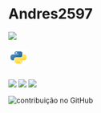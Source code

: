 # Andres2597

<a href="https://github.com/Andres2597">
  <img height="180em" src="https://github-readme-stats-eight-theta.vercel.app/api?username=Andres2597&show_icons=true&theme=dark&include_all_commits=true&count_private=true"/>
</a>

<div style="display: inline_block"><br>
  <img align="center" alt="Python" height="30" width="40" src="https://raw.githubusercontent.com/devicons/devicon/master/icons/python/python-original.svg">
</div>

##

<div> 
  <a href="https://instagram.com/imdandres.edoca" target="_blank"><img src="https://img.shields.io/badge/-Instagram-%23E4405F?style=for-the-badge&logo=instagram&logoColor=white" target="_blank"></a>
  <a href="https://discord.com/channels/@me" target="_blank"><img src="https://img.shields.io/badge/Discord-7289DA?style=for-the-badge&logo=discord&logoColor=white" target="_blank"></a> 
  <a href="mailto:andreseduardo.alfons@gmail.com"><img src="https://img.shields.io/badge/-Gmail-%23333?style=for-the-badge&logo=gmail&logoColor=white" target="_blank"></a>

  ![contribuição no GitHub](https://github.com/Andres2597/Andres2597/blob/output/github-contribution-grid-snake.svg)
</div>

